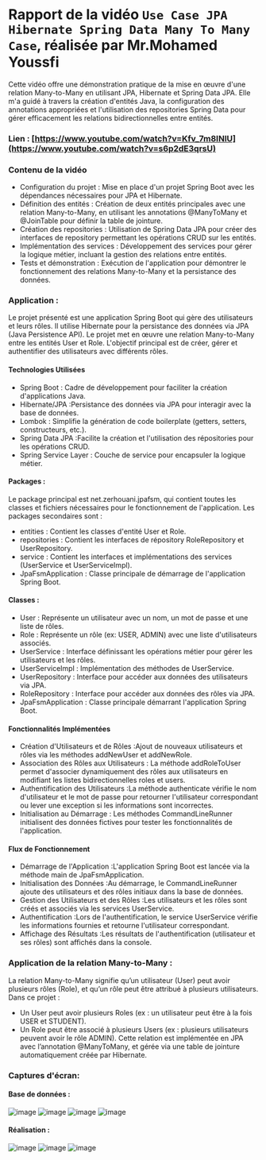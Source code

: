 # Rapport de la vidéo `Use Case JPA Hibernate Spring Data Many To Many Case`, réalisée par Mr.Mohamed Youssfi

Cette vidéo offre une démonstration pratique de la mise en œuvre d'une relation Many-to-Many en utilisant JPA, Hibernate et Spring Data JPA. Elle m'a guidé à travers la création d'entités Java, la configuration des annotations appropriées et l'utilisation des repositories Spring Data pour gérer efficacement les relations bidirectionnelles entre entités. 

### Lien : [https://www.youtube.com/watch?v=Kfv_7m8INlU](https://www.youtube.com/watch?v=s6p2dE3qrsU)

### Contenu de la vidéo
  -  Configuration du projet : Mise en place d'un projet Spring Boot avec les dépendances nécessaires pour JPA et Hibernate.
  -  Définition des entités : Création de deux entités principales avec une relation Many-to-Many, en utilisant les annotations @ManyToMany et @JoinTable pour définir la table de jointure.
  -  Création des repositories : Utilisation de Spring Data JPA pour créer des interfaces de repository permettant les opérations CRUD sur les entités.
  -  Implémentation des services : Développement des services pour gérer la logique métier, incluant la gestion des relations entre entités.
  -  Tests et démonstration : Exécution de l'application pour démontrer le fonctionnement des relations Many-to-Many et la persistance des données.

### Application :
Le projet présenté est une application Spring Boot qui gère des utilisateurs et leurs rôles. Il utilise Hibernate pour la persistance des données via JPA (Java Persistence API). Le projet met en œuvre une relation Many-to-Many entre les entités User et Role. L'objectif principal est de créer, gérer et authentifier des utilisateurs avec différents rôles.

#### Technologies Utilisées
  - Spring Boot : Cadre de développement pour faciliter la création d'applications Java.
  - Hibernate/JPA :Persistance des données via JPA pour interagir avec la base de données.
  - Lombok : Simplifie la génération de code boilerplate (getters, setters, constructeurs, etc.).
  - Spring Data JPA :Facilite la création et l'utilisation des répositories pour les opérations CRUD.
  - Spring Service Layer : Couche de service pour encapsuler la logique métier.

#### Packages :
Le package principal est net.zerhouani.jpafsm, qui contient toutes les classes et fichiers nécessaires pour le fonctionnement de l'application. Les packages secondaires sont :
  - entities : Contient les classes d'entité User et Role.
  - repositories : Contient les interfaces de répository RoleRepository et UserRepository.
  - service : Contient les interfaces et implémentations des services (UserService et UserServiceImpl).
  - JpaFsmApplication : Classe principale de démarrage de l'application Spring Boot.

#### Classes :
  - User : Représente un utilisateur avec un nom, un mot de passe et une liste de rôles.
  - Role : Représente un rôle (ex: USER, ADMIN) avec une liste d'utilisateurs associés.
  - UserService : Interface définissant les opérations métier pour gérer les utilisateurs et les rôles.
  - UserServiceImpl : Implémentation des méthodes de UserService.
  - UserRepository : Interface pour accéder aux données des utilisateurs via JPA.
  - RoleRepository : Interface pour accéder aux données des rôles via JPA.
  - JpaFsmApplication : Classe principale démarrant l'application Spring Boot.

#### Fonctionnalités Implémentées
  - Création d'Utilisateurs et de Rôles :Ajout de nouveaux utilisateurs et rôles via les méthodes addNewUser et addNewRole.
  - Association des Rôles aux Utilisateurs : La méthode addRoleToUser permet d'associer dynamiquement des rôles aux utilisateurs en modifiant les listes bidirectionnelles roles et users.
  - Authentification des Utilisateurs :La méthode authenticate vérifie le nom d'utilisateur et le mot de passe pour retourner l'utilisateur correspondant ou lever une exception si les informations sont incorrectes.
  - Initialisation au Démarrage : Les méthodes CommandLineRunner initialisent des données fictives pour tester les fonctionnalités de l'application.

#### Flux de Fonctionnement
  - Démarrage de l'Application :L'application Spring Boot est lancée via la méthode main de JpaFsmApplication.
  - Initialisation des Données :Au démarrage, le CommandLineRunner ajoute des utilisateurs et des rôles initiaux dans la base de données.
  - Gestion des Utilisateurs et des Rôles :Les utilisateurs et les rôles sont créés et associés via les services UserService.
  - Authentification :Lors de l'authentification, le service UserService vérifie les informations fournies et retourne l'utilisateur correspondant.
  - Affichage des Résultats :Les résultats de l'authentification (utilisateur et ses rôles) sont affichés dans la console.

### Application de la relation Many-to-Many :
La relation Many-to-Many signifie qu’un utilisateur (User) peut avoir plusieurs rôles (Role), et qu’un rôle peut être attribué à plusieurs utilisateurs.
Dans ce projet :
  - Un User peut avoir plusieurs Roles (ex : un utilisateur peut être à la fois USER et STUDENT).
  - Un Role peut être associé à plusieurs Users (ex : plusieurs utilisateurs peuvent avoir le rôle ADMIN).
Cette relation est implémentée en JPA avec l’annotation @ManyToMany, et gérée via une table de jointure automatiquement créée par Hibernate.

### Captures d'écran:
#### Base de données :
![image](https://github.com/user-attachments/assets/5e6084e6-cab8-47ae-b850-a1d41de31d35)
![image](https://github.com/user-attachments/assets/b0a92aca-af5f-4526-8026-9d589bbb2e97)
![image](https://github.com/user-attachments/assets/0e982645-5c25-4083-b428-d1ef4d942171)
![image](https://github.com/user-attachments/assets/6836229f-5092-4936-a07b-3e1e2c34aa9a)

#### Réalisation :
![image](https://github.com/user-attachments/assets/80f36b22-2af5-4d83-b3eb-26e518bf8a0f)
![image](https://github.com/user-attachments/assets/b35773cc-f0f3-456d-934b-2a0b6e4b6ee9)
![image](https://github.com/user-attachments/assets/0e30758b-34c8-4a2c-a76d-efdc1340ff48)






